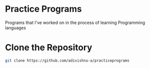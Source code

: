 # Practice Programs
Programs that I've worked on in the process of learning Programming languages

<div>

# Clone the Repository
```bash
git clone https://github.com/adivishnu-a/practiceprograms
```
